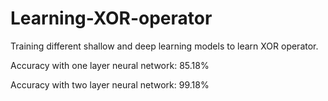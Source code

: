 # Learning-XOR-operator

Training different shallow and deep learning models to learn XOR operator.

Accuracy with one layer neural network: 85.18%

Accuracy with two layer neural network: 99.18%
